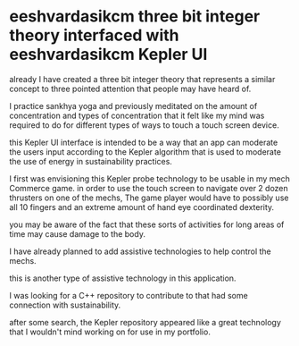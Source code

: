 # eeshvardasikcm three bit integer theory interfaced with eeshvardasikcm Kepler UI

already I have created a three bit
integer theory that represents
a similar concept to three pointed
attention that people may have heard of.

I practice sankhya yoga and
previously meditated on the amount of
concentration and types of concentration
that it felt like my mind was
required to do for different types of
ways to touch a touch screen device.

this Kepler UI interface is intended to
be a way that an app can moderate
the users input according to the
Kepler algorithm that is used to
moderate the use of energy in
sustainability practices.

I first was envisioning this Kepler
probe technology to be usable in
my mech Commerce game.
in order to use the touch screen
to navigate over 2 dozen thrusters
on one of the mechs, The game player
would have to possibly use all 10
fingers and an extreme amount of
hand eye coordinated dexterity.

you may be aware of the fact that
these sorts of activities for long 
areas of time may cause damage to
the body.

I have already planned to add
assistive technologies to
help control the mechs.

this is another type of assistive
technology in this application.

I was looking for a C++ repository
to contribute to that had some
connection with sustainability.

after some search, the Kepler
repository appeared like a great
technology that I wouldn't mind
working on for use in my
portfolio.

